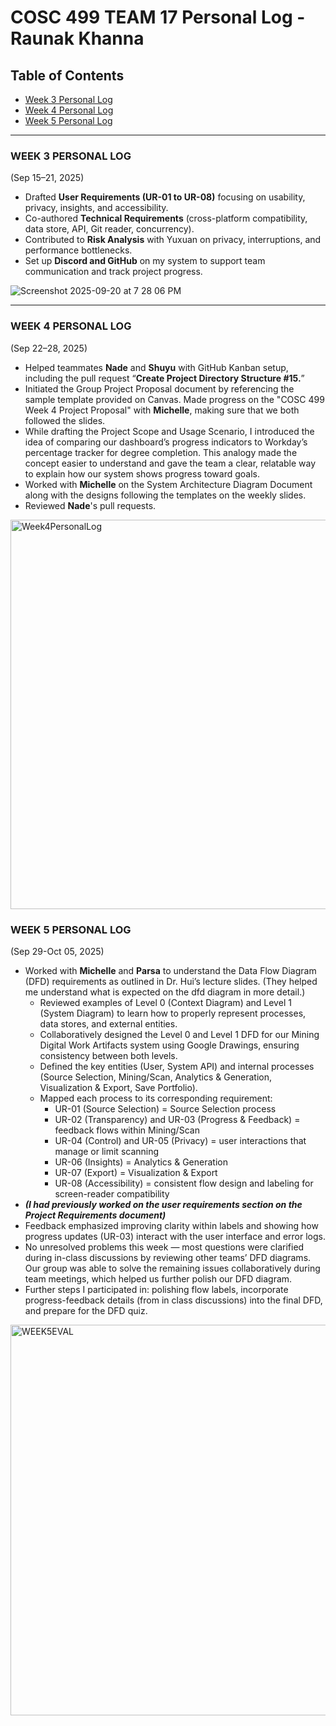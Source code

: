 # COSC 499 TEAM 17 Personal Log - Raunak Khanna

## Table of Contents
- [Week 3 Personal Log](#week-3-personal-log)
- [Week 4 Personal Log](#week-4-personal-log)
- [Week 5 Personal Log](#week-5-personal-log)

---

### WEEK 3 PERSONAL LOG
(Sep 15–21, 2025)
- Drafted **User Requirements (UR-01 to UR-08)** focusing on usability, privacy, insights, and accessibility.  
- Co-authored **Technical Requirements** (cross-platform compatibility, data store, API, Git reader, concurrency).  
- Contributed to **Risk Analysis** with Yuxuan on privacy, interruptions, and performance bottlenecks.  
- Set up **Discord and GitHub** on my system to support team communication and track project progress.  

![Screenshot 2025-09-20 at 7 28 06 PM](https://github.com/user-attachments/assets/2a1c5ed8-0c39-4186-97e2-e381dbe3fc3c)

---

### WEEK 4 PERSONAL LOG 
(Sep 22–28, 2025)
- Helped teammates **Nade** and **Shuyu** with GitHub Kanban setup, including the pull request “**Create Project Directory Structure #15.**”  
- Initiated the Group Project Proposal document by referencing the sample template provided on Canvas. Made progress on the "COSC 499 Week 4 Project Proposal" with **Michelle**, making sure that we both followed the slides.  
- While drafting the Project Scope and Usage Scenario, I introduced the idea of comparing our dashboard’s progress indicators to Workday’s percentage tracker for degree completion. This analogy made the concept easier to understand and gave the team a clear, relatable way to explain how our system shows progress toward goals.  
- Worked with **Michelle** on the System Architecture Diagram Document along with the designs following the templates on the weekly slides.  
- Reviewed **Nade**'s pull requests.  

<img width="888" height="623" alt="Week4PersonalLog" src="https://github.com/user-attachments/assets/4d183521-853a-43fe-979c-dc21d235640b" />


### WEEK 5 PERSONAL LOG 
(Sep 29-Oct 05, 2025)
- Worked with **Michelle** and **Parsa** to understand the Data Flow Diagram (DFD) requirements as outlined in Dr. Hui’s lecture slides. (They helped me understand what is expected on the dfd diagram in more detail.)
  - Reviewed examples of Level 0 (Context Diagram) and Level 1 (System Diagram) to learn how to properly represent processes, data stores, and external entities.
  - Collaboratively designed the Level 0 and Level 1 DFD for our Mining Digital Work Artifacts system using Google Drawings, ensuring consistency between both levels.
  - Defined the key entities (User, System API) and internal processes (Source Selection, Mining/Scan, Analytics & Generation, Visualization & Export, Save Portfolio).
  - Mapped each process to its corresponding requirement:
     - UR-01 (Source Selection) = Source Selection process
     - UR-02 (Transparency) and UR-03 (Progress & Feedback) = feedback flows within Mining/Scan
     - UR-04 (Control) and UR-05 (Privacy) = user interactions that manage or limit scanning
     - UR-06 (Insights) = Analytics & Generation
     - UR-07 (Export) = Visualization & Export
     - UR-08 (Accessibility) = consistent flow design and labeling for screen-reader compatibility
- ***(I had previously worked on the user requirements section on the **Project Requirements** document)***
- Feedback emphasized improving clarity within labels and showing how progress updates (UR-03) interact with the user interface and error logs.
- No unresolved problems this week — most questions were clarified during in-class discussions by reviewing other teams’ DFD diagrams. Our group was able to solve the remaining issues collaboratively during team meetings, which helped us further polish our DFD diagram.
- Further steps I participated in: polishing flow labels, incorporate progress-feedback details (from in class discussions) into the final DFD, and prepare for the DFD quiz.

<img width="1075" height="625" alt="WEEK5EVAL" src="https://github.com/user-attachments/assets/8c1024b7-c908-42d1-bb4d-f4e285e972c9" />

